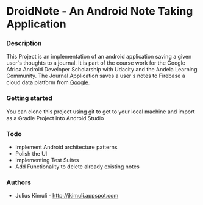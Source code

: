 # DroidNote - An Android Note Taking Application

### Description

This Project is an implementation of an android application saving a given user's thoughts to a journal.
It is part of the course work for the Google Africa Android Developer Scholarship with Udacity and the 
Andela Learning Community. The Journal Application saves a user's notes to Firebase a cloud data platform 
from [Google](http://firebase.google.com).

### Getting started

You can clone this project using git to get to your local machine and import as a Gradle Project
into Android Studio

### Todo
* Implement Android architecture patterns
* Polish the UI
* Implementing Test Suites
* Add Functionality to delete already existing notes

### Authors

* Julius Kimuli - http://jkimuli.appspot.com
